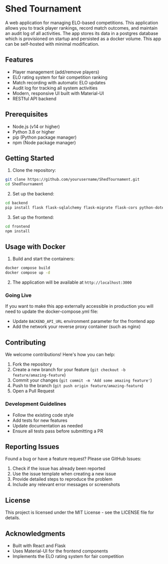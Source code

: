 # Shed Tournament

A web application for managing ELO-based competitions. This application allows you to track player rankings, record match outcomes, and maintain an audit log of all activities.
The app stores its data in a postgres database which is provisioned on startup and persisted as a docker volume.
This app can be self-hosted with minimal modification.

## Features

- Player management (add/remove players)
- ELO rating system for fair competition ranking
- Match recording with automatic ELO updates
- Audit log for tracking all system activities
- Modern, responsive UI built with Material-UI
- RESTful API backend

## Prerequisites

- Node.js (v14 or higher)
- Python 3.8 or higher
- pip (Python package manager)
- npm (Node package manager)

## Getting Started

1. Clone the repository:
```bash
git clone https://github.com/yourusername/ShedTournament.git
cd ShedTournament
```

2. Set up the backend:
```bash
cd backend
pip install flask flask-sqlalchemy flask-migrate flask-cors python-dotenv
```

3. Set up the frontend:
```bash
cd frontend
npm install
```

## Usage with Docker

1. Build and start the containers:
```bash
docker compose build
docker compose up -d
```

2. The application will be available at `http://localhost:3000`

### Going Live

If you want to make this app externally accessible in production you will need to update the docker-compose.yml file:
- Update `BACKEND_API_URL` environment parameter for the frontend app
- Add the network your reverse proxy container (such as nginx)

## Contributing

We welcome contributions! Here's how you can help:

1. Fork the repository
2. Create a new branch for your feature (`git checkout -b feature/amazing-feature`)
3. Commit your changes (`git commit -m 'Add some amazing feature'`)
4. Push to the branch (`git push origin feature/amazing-feature`)
5. Open a Pull Request

### Development Guidelines

- Follow the existing code style
- Add tests for new features
- Update documentation as needed
- Ensure all tests pass before submitting a PR

## Reporting Issues

Found a bug or have a feature request? Please use GitHub Issues:

1. Check if the issue has already been reported
2. Use the issue template when creating a new issue
3. Provide detailed steps to reproduce the problem
4. Include any relevant error messages or screenshots

## License

This project is licensed under the MIT License - see the LICENSE file for details.

## Acknowledgments

- Built with React and Flask
- Uses Material-UI for the frontend components
- Implements the ELO rating system for fair competition 